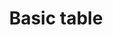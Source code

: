 ---
title: Basic table
layout: design-pattern
category: Tables
permalink: ui-patterns/tables/basic-table/

# Design pattern type is for distinguish layouts for mobile and desktop design patterns.
# Available variables:
# - mobile
# - desktop
design-pattern-type: desktop

extra-image-1:

what:
 A grid with data consisting of columns and rows with column headers.

why:
 To allow the user to compare and review different data in a structured way.

do: >
 * Avoid using dark gridlines.
 
 * Left-align text and right-align numbers (align headers in the same way as their content).
 
 * When used, make headers more prominent than the rest of the table.
 
 * Alternate table row colours, also called zebra striping, or place a thin horizontal line between rows to enhance readability.
 
 * Consider an alternate pattern if there is too much information on a single screen. 

dont: >
 * Confuse with a List menu, as it is not providing a detail view.
 
 * Use when user needs to find patterns within the data; use an overview plus data or a chart instead.
 
 * Use to allow browsing the data without knowing what to look for, consider using a list view. 
 
 * Use for extensive data on mobile devices (consider using fixed columns instead).


---